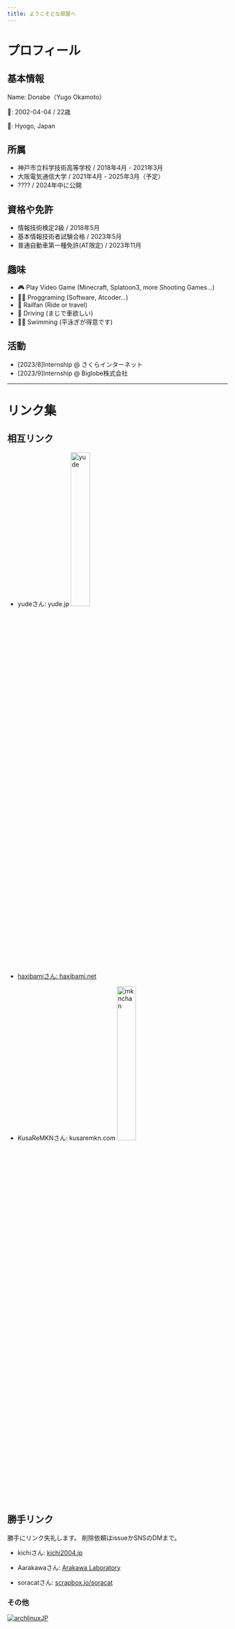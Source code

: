 ```yaml
---
title: ようこそどな部屋へ
---
```


<h1><span class="reinbo">プロフィール</span></h1>

## 基本情報
Name: Donabe（Yugo Okamoto）

🎂: 2002-04-04 / 22歳

📍: Hyogo, Japan

## 所属
- 神戸市立科学技術高等学校  / 2018年4月 - 2021年3月
- 大阪電気通信大学 / 2021年4月 - 2025年3月（予定）
- ???? / 2024年中に公開

## 資格や免許
- 情報技術検定2級 / 2018年5月
- 基本情報技術者試験合格 / 2023年5月
- 普通自動車第一種免許(AT限定) / 2023年11月


## 趣味

- 🎮 Play Video Game (Minecraft, Splatoon3, more Shooting Games…)
- 🧑‍💻 Proggraming (Software, Atcoder…)
- 🚅 Railfan (Ride or travel)
- 🚗 Driving (まじで車欲しい)
- 🏊🏻 Swimming (平泳ぎが得意です)

## 活動

- [2023/8]Internship @ さくらインターネット
- [2023/9]Internship @ Biglobe株式会社

---

# リンク集

## 相互リンク
- yudeさん: yude.jp <a href=https://yude.jp> <img src="/img/yude_banner.png" width = "30%" alt="yude"/> </a>

- [haxibamiさん: haxibami.net](https://haxibami.net)

- KusaReMKNさん: kusaremkn.com <a href=https://kusaremkn.com> <img src="/img/mknchan.webp" width = "30%" alt="mknchan"/> </a>

## 勝手リンク
勝手にリンク失礼します。
削除依頼はissueかSNSのDMまで。

- kichiさん: [kichi2004.jp](https://kichi2004.jp)

- Aarakawaさん: [Arakawa Laboratory](https://arkw.net)

- soracatさん: [scrapbox.io/soracat](https://scrapbox.io/soracat/soracat)


### その他

<a href=https://www.archlinux.jp><img src="/img/arch8015linux.png" alt="archlinuxJP"><a>